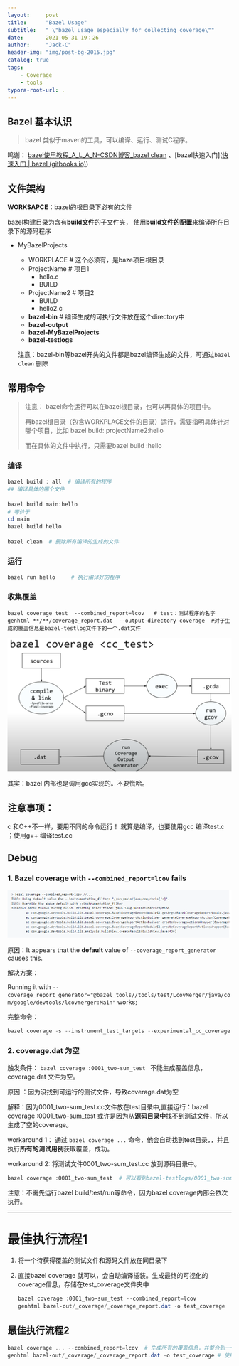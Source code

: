 ```yaml
---
layout:     post
title:      "Bazel Usage"
subtitle:   " \"bazel usage especially for collecting coverage\""
date:       2021-05-31 19：26
author:     "Jack-C"
header-img: "img/post-bg-2015.jpg"
catalog: true
tags:
    - Coverage
    - tools
typora-root-url: .
---
```


##  Bazel 基本认识

> bazel 类似于maven的工具，可以编译、运行、测试C程序。

鸣谢： [bazel使用教程_A_L_A_N-CSDN博客_bazel clean](https://blog.csdn.net/A_L_A_N/article/details/88018718) 、[bazel快速入门]([快速入门 | bazel (gitbooks.io)](https://sonic.gitbooks.io/bazel/content/chapter2.html))

## 文件架构

**WORKSAPCE**：bazel的根目录下必有的文件

bazel构建目录为含有**build文件**的子文件夹， 使用**build文件的配置**来编译所在目录下的源码程序

* MyBazelProjects
  * WORKPLACE   # 这个必须有，是baze项目根目录
  * ProjectName  # 项目1
    * hello.c
    * BUILD
  * ProjectName2  # 项目2
    * BUILD
    * hello2.c
  * **bazel-bin**         # 编译生成的可执行文件放在这个directory中
  * **bazel-output**
  * **bazel-MyBazelProjects**
  * **bazel-testlogs**

  注意：bazel-bin等bazel开头的文件都是bazel编译生成的文件，可通过`bazel clean` 删除

## 常用命令

> 注意： bazel命令运行可以在bazel根目录，也可以再具体的项目中。
>
> 再bazel根目录（包含WORKPLACE文件的目录）运行，需要指明具体针对哪个项目，比如 bazel build: projectName2:hello
>
> 而在具体的文件中执行，只需要bazel build  :hello

### 编译

```powershell
bazel build : all  # 编译所有的程序
## 编译具体的哪个文件

bazel build main:hello
# 等价于
cd main
bazel build hello

bazel clean  # 删除所有编译的生成的文件
```



### 运行

```powershell
bazel run hello  	# 执行编译好的程序
```



### 收集覆盖

```
bazel coverage test  --combined_report=lcov   # test：测试程序的名字
genhtml **/**/coverage_report.dat  --output-directory coverage  #对于生成的覆盖信息是bazel-testlog文件下的一个.dat文件
```





![image-20210601172216487](/../img/2021-05-31-Bazel/image-20210601172216487.png)

其实：bazel 内部也是调用gcc实现的。不要慌哈。





## 注意事项：

c 和C++不一样，要用不同的命令运行！ 就算是编译，也要使用gcc 编译test.c ；使用g++ 编译test.cc



## Debug

### 1. Bazel coverage with `--combined_report=lcov` fails

![image-20210604102625228](/../img/2021-05-31-Bazel/image-20210604102625228.png)

原因：It appears that the **default** value of `--coverage_report_generator` causes this. 

解决方案：

Running it with `--coverage_report_generator="@bazel_tools//tools/test/LcovMerger/java/com/google/devtools/lcovmerger:Main"` works;



完整命令：

```powershell
bazel coverage -s --instrument_test_targets --experimental_cc_coverage --coverage_report_generator=@bazel_tools//tools/test/CoverageOutputGenerator/java/com/google/devtools/coverageoutputgenerator:Main --jobs 40 tensorflow/core:common_runtime_dynamic_device_mgr_test
```



### 2. coverage.dat 为空

触发条件： `bazel coverage :0001_two-sum_test `  不能生成覆盖信息，coverage.dat 文件为空。

原因 ：因为没找到可运行的测试文件，导致coverage.dat为空

解释：因为0001_two-sum_test.cc文件放在test目录中,直接运行：bazel coverage :0001_two-sum_test 或许是因为从**源码目录中**找不到测试文件，所以生成了空的coverage。

workaround 1： 通过  `bazel coverage ...` 命令，他会自动找到test目录，，并且执行**所有的测试用例**获取覆盖，成功。

workaround 2: 将测试文件0001_two-sum_test.cc 放到源码目录中。

```powershell
bazel coverage :0001_two-sum_test  # 可以看到bazel-testlogs/0001_two-sum_test/coverage.dat包含了覆盖信息
```

注意：不需先运行bazel build/test/run等命令，因为bazel coverage内部会依次执行。





-----

# 最佳执行流程1

1. 将一个待获得覆盖的测试文件和源码文件放在同目录下

2. 直接bazel coverage 就可以，会自动编译插装。生成最终的可视化的coverage信息，存储在test_coverage文件夹中

   ```powershell
   bazel coverage :0001_two-sum_test --combined_report=lcov
   genhtml bazel-out/_coverage/_coverage_report.dat -o test_coverage
   ```

   

## 最佳执行流程2

```powershell
bazel coverage ... --combined_report=lcov  # 生成所有的覆盖信息，并整合到一个文件中
genhtml bazel-out/_coverage/_coverage_report.dat -o test_coverage # 使用lcov生成HTML可视化文件
```

